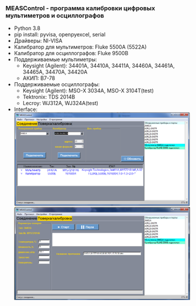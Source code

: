 ### MEASControl - программа калибровки цифровых мультиметров и осциллографов
+ Python 3.8
+ pip install: pyvisa, openpyexcel, serial
+ Драйверы: NI-VISA
+ Калибратор для мультиметров: Fluke 5500A (5522A)
+ Калибратор для осциллографов: Fluke 9500B
+ Поддерживаемые мультиметры:
  + Keysight (Agilent): 34401A, 34410A, 34411A, 34460A, 34461A, 34465A, 34470A, 34420A
  + АКИП: В7-78
+ Поддерживаемые осциллографы:
  + Keysight (Agilent): MSO-X 3034A, MSO-X 3104T(test)
  + Tektronix: TDS 2014B
  + Lecroy: WJ312A, WJ324A(test)
+ Interface:
![alt text](https://github.com/GlendenCrunch/MEASControl/blob/main/image/ui_1.png)
![alt text](https://github.com/GlendenCrunch/MEASControl/blob/main/image/ui_2.png)
